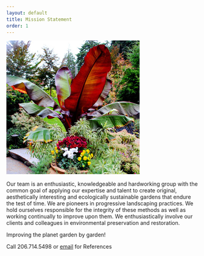 ```yaml
---
layout: default
title: Mission Statement
order: 1
---
```


<img src="/images/pic01.jpg" alt="picture 01" />

Our team is an enthusiastic, knowledgeable and hardworking group with the common goal of applying our expertise and talent to create original, aesthetically interesting and ecologically sustainable gardens that endure the test of time. We are pioneers in progressive landscaping practices.  We hold ourselves responsible for the integrity of these methods as well as working continually to improve upon them. We enthusiastically involve our clients and colleagues in environmental preservation and restoration.

Improving the planet garden by garden!

Call 206.714.5498 or [email](mailto:continuumgardens@gmail.com) for References
